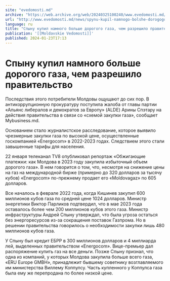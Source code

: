 ```yaml
---
site: "evedomosti.md"
archive: "https://web.archive.org/web/20240325100240/www.evedomosti.md/news/spynu-kupil-namnogo-bolshe-dorogogo-gaza-chem-razreshilo-pra"
url: "http://www.evedomosti.md/news/spynu-kupil-namnogo-bolshe-dorogogo-gaza-chem-razreshilo-pra"
language: ru
title: "Спыну купил намного больше дорогого газа, чем разрешило правительство"
publication: '[[Moldavskie Vedomosti]]'
published: 2024-01-23T17:13
---
```


# Спыну купил намного больше дорогого газа, чем разрешило правительство

Последствия этого потребители Молдовы ощущают до сих пор. В антикоррупционную прокуратуру поступила жалоба от главы партии «Альянс либералов и демократов за Европу» (ALDE) Арины Спэтару на действия правительства в связи со «схемой закупки газа», сообщает Мybusiness.md.

Основанием стало журналистское расследование, которое выявило чрезмерные закупки газа по высокой цене, осуществленные госкомпанией «Energocom» в 2022-2023 годах. Следствием этого стали завышенные тарифы для населения.

22 января телеканал TV8 опубликовал репортаж «Обжигающие платежки: как Молдова в 2023 году закупила избыточный объем дорогого газа». В нем говорится о том, что, несмотря на снижение цены на газ на международной бирже (примерно до 320 долларов за тысячу кубов) «Energocom» по-прежнему продает его «Moldovagaz» по 605 долларов.

Все началось в феврале 2022 года, когда Кишинев закупил 600 миллионов кубов газа по средней цене 1024 долларов. Министр энергетики Виктор Парликов подтвердил, что в мае 2023 года оставалось более чем 200 миллионов кубов этого газа. Министр инфраструктуры Андрей Спыну утверждал, что была угроза остаться без энергоресурсов из-за сокращения поставок Газпрома. Но в решении правительства говорилось о необходимости закупки лишь 480 миллионов кубов газа.

У Спыну был кредит ЕБРР в 300 миллионов долларов и 4 миллиарда лей, выделенных правительством «Energocom». Вице-премьер дал распоряжение купить газ на все деньги. Позже Спыну признал, что одна из компаний, у которых Молдова закупила больше всего газа, «ERU Europe GMBH», принадлежит бывшему советнику возглавляемого им министерства Виллему Коппулсу. Часть купленного у Коппулса газа была ему же перепродана по более низкой цене.